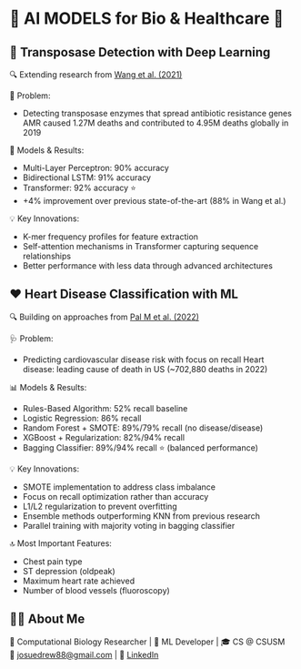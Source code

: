 # 🧬 AI MODELS for Bio & Healthcare 🏥

## 🧪 Transposase Detection with Deep Learning

🔍 Extending research from [Wang et al. (2021)](https://www.microbiologyresearch.org/content/journal/mgen/10.1099/mgen.0.000611)

🦠 Problem:

- Detecting transposase enzymes that spread antibiotic resistance genes AMR caused 1.27M deaths and contributed to 4.95M deaths globally in 2019

🧠 Models & Results:

- Multi-Layer Perceptron: 90% accuracy
- Bidirectional LSTM: 91% accuracy
- Transformer: 92% accuracy ⭐
- +4% improvement over previous state-of-the-art (88% in Wang et al.)

💡 Key Innovations:

- K-mer frequency profiles for feature extraction
- Self-attention mechanisms in Transformer capturing sequence relationships
- Better performance with less data through advanced architectures

## ❤️ Heart Disease Classification with ML

🔍 Building on approaches from [Pal M et al. (2022)](https://pmc.ncbi.nlm.nih.gov/articles/PMC9206502/)

🩺 Problem:

- Predicting cardiovascular disease risk with focus on recall Heart disease: leading cause of death in US (~702,880 deaths in 2022)

📊 Models & Results:

- Rules-Based Algorithm: 52% recall baseline
- Logistic Regression: 86% recall
- Random Forest + SMOTE: 89%/79% recall (no disease/disease)
- XGBoost + Regularization: 82%/94% recall
- Bagging Classifier: 89%/94% recall ⭐ (balanced performance)

💡 Key Innovations:

- SMOTE implementation to address class imbalance
- Focus on recall optimization rather than accuracy
- L1/L2 regularization to prevent overfitting
- Ensemble methods outperforming KNN from previous research
- Parallel training with majority voting in bagging classifier

🔝 Most Important Features:

- Chest pain type
- ST depression (oldpeak)
- Maximum heart rate achieved
- Number of blood vessels (fluoroscopy)


## 👨‍💻 About Me

🧬 Computational Biology Researcher | 🤖 ML Developer | 🎓 CS @ CSUSM  
📧 josuedrew88@gmail.com | 🔗 [LinkedIn](https://www.linkedin.com/in/josue-navarrete-jbn)
